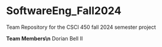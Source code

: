 # SoftwareEng_Fall2024
Team Repository for the CSCI 450 fall 2024 semester project

**Team Members\n**
Dorian Bell II
